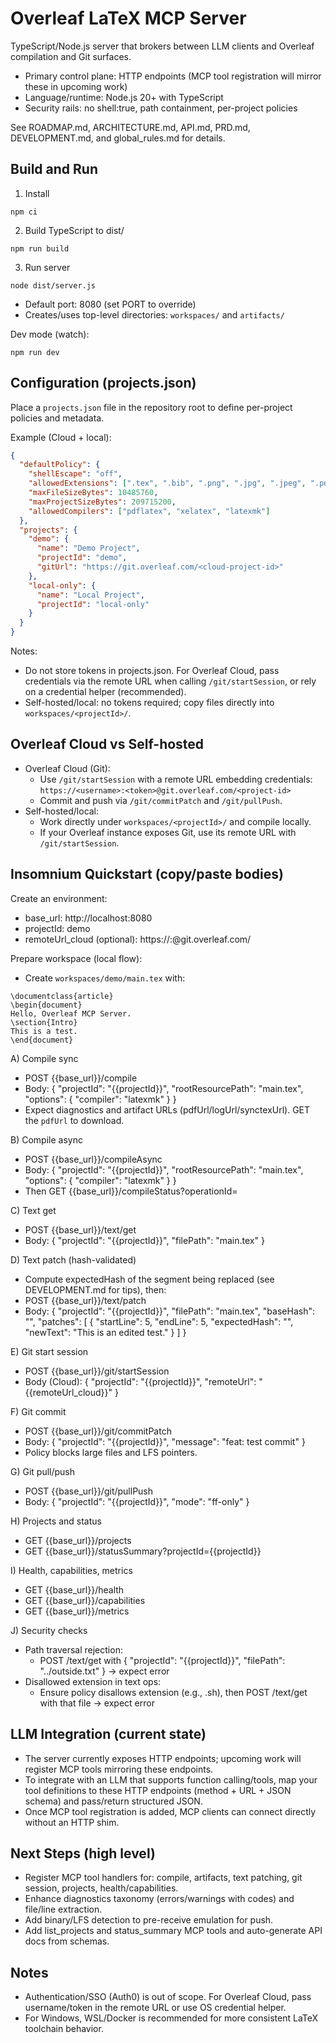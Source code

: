 # Overleaf LaTeX MCP Server

TypeScript/Node.js server that brokers between LLM clients and Overleaf compilation and Git surfaces.

- Primary control plane: HTTP endpoints (MCP tool registration will mirror these in upcoming work)
- Language/runtime: Node.js 20+ with TypeScript
- Security rails: no shell:true, path containment, per-project policies

See ROADMAP.md, ARCHITECTURE.md, API.md, PRD.md, DEVELOPMENT.md, and global_rules.md for details.

## Build and Run

1) Install

```
npm ci
```

2) Build TypeScript to dist/

```
npm run build
```

3) Run server

```
node dist/server.js
```

- Default port: 8080 (set PORT to override)
- Creates/uses top-level directories: `workspaces/` and `artifacts/`

Dev mode (watch):

```
npm run dev
```

## Configuration (projects.json)

Place a `projects.json` file in the repository root to define per-project policies and metadata.

Example (Cloud + local):

```json
{
  "defaultPolicy": {
    "shellEscape": "off",
    "allowedExtensions": [".tex", ".bib", ".png", ".jpg", ".jpeg", ".pdf", ".eps", ".svg", ".txt"],
    "maxFileSizeBytes": 10485760,
    "maxProjectSizeBytes": 209715200,
    "allowedCompilers": ["pdflatex", "xelatex", "latexmk"]
  },
  "projects": {
    "demo": {
      "name": "Demo Project",
      "projectId": "demo",
      "gitUrl": "https://git.overleaf.com/<cloud-project-id>"
    },
    "local-only": {
      "name": "Local Project",
      "projectId": "local-only"
    }
  }
}
```

Notes:
- Do not store tokens in projects.json. For Overleaf Cloud, pass credentials via the remote URL when calling `/git/startSession`, or rely on a credential helper (recommended).
- Self-hosted/local: no tokens required; copy files directly into `workspaces/<projectId>/`.

## Overleaf Cloud vs Self-hosted

- Overleaf Cloud (Git):
  - Use `/git/startSession` with a remote URL embedding credentials:
    `https://<username>:<token>@git.overleaf.com/<project-id>`
  - Commit and push via `/git/commitPatch` and `/git/pullPush`.
- Self-hosted/local:
  - Work directly under `workspaces/<projectId>/` and compile locally.
  - If your Overleaf instance exposes Git, use its remote URL with `/git/startSession`.

## Insomnium Quickstart (copy/paste bodies)

Create an environment:

- base_url: http://localhost:8080
- projectId: demo
- remoteUrl_cloud (optional): https://<username>:<token>@git.overleaf.com/<project-id>

Prepare workspace (local flow):

- Create `workspaces/demo/main.tex` with:

```
\documentclass{article}
\begin{document}
Hello, Overleaf MCP Server.
\section{Intro}
This is a test.
\end{document}
```

A) Compile sync
- POST {{base_url}}/compile
- Body:
{
  "projectId": "{{projectId}}",
  "rootResourcePath": "main.tex",
  "options": { "compiler": "latexmk" }
}
- Expect diagnostics and artifact URLs (pdfUrl/logUrl/synctexUrl). GET the `pdfUrl` to download.

B) Compile async
- POST {{base_url}}/compileAsync
- Body:
{
  "projectId": "{{projectId}}",
  "rootResourcePath": "main.tex",
  "options": { "compiler": "latexmk" }
}
- Then GET {{base_url}}/compileStatus?operationId=<id>

C) Text get
- POST {{base_url}}/text/get
- Body:
{ "projectId": "{{projectId}}", "filePath": "main.tex" }

D) Text patch (hash-validated)
- Compute expectedHash of the segment being replaced (see DEVELOPMENT.md for tips), then:
- POST {{base_url}}/text/patch
- Body:
{
  "projectId": "{{projectId}}",
  "filePath": "main.tex",
  "baseHash": "<sha256-of-full-file>",
  "patches": [
    { "startLine": 5, "endLine": 5, "expectedHash": "<sha256-of-old-lines>", "newText": "This is an edited test." }
  ]
}

E) Git start session
- POST {{base_url}}/git/startSession
- Body (Cloud):
{ "projectId": "{{projectId}}", "remoteUrl": "{{remoteUrl_cloud}}" }

F) Git commit
- POST {{base_url}}/git/commitPatch
- Body:
{ "projectId": "{{projectId}}", "message": "feat: test commit" }
- Policy blocks large files and LFS pointers.

G) Git pull/push
- POST {{base_url}}/git/pullPush
- Body:
{ "projectId": "{{projectId}}", "mode": "ff-only" }

H) Projects and status
- GET {{base_url}}/projects
- GET {{base_url}}/statusSummary?projectId={{projectId}}

I) Health, capabilities, metrics
- GET {{base_url}}/health
- GET {{base_url}}/capabilities
- GET {{base_url}}/metrics

J) Security checks
- Path traversal rejection:
  - POST /text/get with { "projectId": "{{projectId}}", "filePath": "../outside.txt" } → expect error
- Disallowed extension in text ops:
  - Ensure policy disallows extension (e.g., .sh), then POST /text/get with that file → expect error

## LLM Integration (current state)

- The server currently exposes HTTP endpoints; upcoming work will register MCP tools mirroring these endpoints.
- To integrate with an LLM that supports function calling/tools, map your tool definitions to these HTTP endpoints (method + URL + JSON schema) and pass/return structured JSON.
- Once MCP tool registration is added, MCP clients can connect directly without an HTTP shim.

## Next Steps (high level)

- Register MCP tool handlers for: compile, artifacts, text patching, git session, projects, health/capabilities.
- Enhance diagnostics taxonomy (errors/warnings with codes) and file/line extraction.
- Add binary/LFS detection to pre-receive emulation for push.
- Add list_projects and status_summary MCP tools and auto-generate API docs from schemas.

## Notes
- Authentication/SSO (Auth0) is out of scope. For Overleaf Cloud, pass username/token in the remote URL or use OS credential helper.
- For Windows, WSL/Docker is recommended for more consistent LaTeX toolchain behavior.
